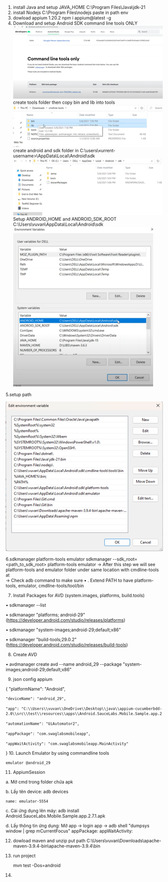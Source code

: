 1. install Java and setup JAVA_HOME
   C:\Program Files\Java\jdk-21
2. install Nodejs
   C:\Program Files\nodejs paste in path env
3. dowload appium 1.20.2
npm i appium@latest -g
4. Download and setup Android SDK command line tools ONLY
 ![img.png](img.png)
create tools folder then copy bin and lib into tools
![img_1.png](img_1.png)
create android and sdk folder in C:\users\«urrent-username>\AppData\Local\Android\sdk
![img_2.png](img_2.png)
Setup ANDROID_HOME and ANDROID_SDK_ROOT
   C:\Users\vuvan\AppData\Local\Android\sdk
![img_3.png](img_3.png)

5.setup path

![img_4.png](img_4.png)

6.sdkmanager platform-tools emulator
sdkmanager --sdk_root=<path_to_sdk_root> platform-tools emulator
-> After this step we will see platform-tools and emulator folder under same location with cmdline-tools at  
-> Check adb command to make sure
•
. Extend PATH to have platform-tools, emulator, cmdllne-tools/tool/bin


7. Install Packages for AVD (system.images, platforms, build.tools)

• sdkmanager --list

• sdkmanager "platforms; android-29" (https://developer.android.com/studio/releases/platforms)

• sdkmanager "system-images;android-29;default;x86"

• sdkmanager "build-tools;29.0.2" (https://developer.android.com/studio/releases/build-tools)

8. Create AVD

• avdmanager create avd --name android_29 --package "system-images;android-29;default;x86"

9. json config appium

{
    "platformName": "Android",

    "deviceName": "android_29",

    "app": "C:\\Users\\vuvan\\OneDrive\\Desktop\\java\\appium-cucumberbdd-2.0\\src\\test\\resources\\apps\\Android.SauceLabs.Mobile.Sample.app.2.7.1.apk",
   
    "automationName": "UiAutomator2",
       
    "appPackage": "com.swaglabsmobileapp",
       
    "appWaitActivity": "com.swaglabsmobileapp.MainActivity"
}
10. Launch Emulator by using commandline tools

    emulator @android_29

11. AppiumSession

a. Mở cmd trong folder chứa apk

b. Lấy tên device: adb devices

    name: emulator-5554

c. Cài ứng dụng lên máy: adb install Android.SauceLabs.Mobile.Sample.app.2.7.1.apk

d. Lấy thông tin ứng dụng: Mở app -> login app -> adb shell "dumpsys window | grep mCurrentFocus"
   appPackage:
   appWaitActivity:

12. dowload maven and unzip
 put path C:\Users\vuvan\Downloads\apache-maven-3.9.4-bin\apache-maven-3.9.4\bin

13. run project

    mvn test -Dos=android
14.
